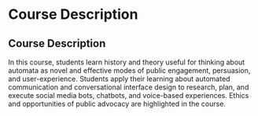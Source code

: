 # Course Description

## Course Description

In this course, students learn history and theory useful for thinking about automata as novel and effective modes of public engagement, persuasion, and user-experience. Students apply their learning about automated communication and conversational interface design to research, plan, and execute social media bots, chatbots, and voice-based experiences. Ethics and opportunities of public advocacy are highlighted in the course. 

